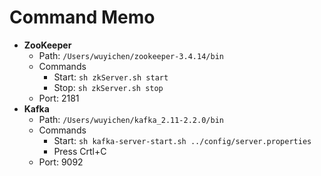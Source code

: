 # Command Memo

- **ZooKeeper**
   - Path: `/Users/wuyichen/zookeeper-3.4.14/bin`
   - Commands
      - Start: `sh zkServer.sh start`
      - Stop: `sh zkServer.sh stop`
   - Port: 2181
- **Kafka**
   - Path: `/Users/wuyichen/kafka_2.11-2.2.0/bin`
   - Commands
      - Start: `sh kafka-server-start.sh ../config/server.properties`
      - Press Crtl+C
   - Port: 9092
